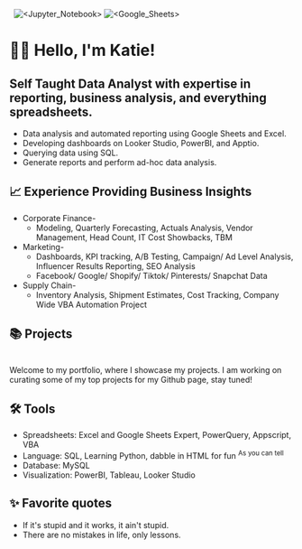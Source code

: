  ![<SQL>](https://img.shields.io/badge/SQL-ffc6ff) ![<Python>](https://img.shields.io/badge/Python-bdb2ff) ![<Jupyter_Notebook>](https://img.shields.io/badge/Jupyter_Notebook-ffd6a5) ![<Google_Sheets>](https://img.shields.io/badge/Google_Sheets-AppScript-ffadad) ![<Excel>](https://img.shields.io/badge/Excel-VBA-caffbf) ![<JavaScript>](https://img.shields.io/badge/JavaScript-fdffb6)

# 🙋‍♀️ Hello, I'm Katie! 
## Self Taught Data Analyst with expertise in reporting, business analysis, and everything spreadsheets.

+ Data analysis and automated reporting using Google Sheets and Excel.
+ Developing dashboards on Looker Studio, PowerBI, and Apptio.
+ Querying data using SQL.
+ Generate reports and perform ad-hoc data analysis.

## 📈 Experience Providing Business Insights
+ Corporate Finance-
  + Modeling, Quarterly Forecasting, Actuals Analysis, Vendor Management, Head Count, IT Cost Showbacks, TBM
+ Marketing-
  + Dashboards, KPI tracking, A/B Testing, Campaign/ Ad Level Analysis, Influencer Results Reporting, SEO Analysis
  + Facebook/ Google/ Shopify/ Tiktok/ Pinterests/ Snapchat Data
+ Supply Chain-
  + Inventory Analysis, Shipment Estimates, Cost Tracking, Company Wide VBA Automation Project

## 📚 Projects
<br> Welcome to my portfolio, where I showcase my projects. I am working on curating some of my top projects for my Github page, stay tuned!

## 🛠️ Tools
+ Spreadsheets: Excel and Google Sheets Expert, PowerQuery, Appscript, VBA
+ Language: SQL, Learning Python, dabble in HTML for fun 	<sup> As you can tell </sup>
+ Database: MySQL
+ Visualization: PowerBI, Tableau, Looker Studio

## ✨ Favorite quotes
+ If it's stupid and it works, it ain't stupid.
+ There are no mistakes in life, only lessons.

<!---
KatieHuc/KatieHuc is a ✨ special ✨ repository because its `README.md` (this file) appears on your GitHub profile.
Color Palette (https://coolors.co/palette/ffadad-ffd6a5-fdffb6-caffbf-9bf6ff-a0c4ff-bdb2ff-ffc6ff-fffffc)
--->
